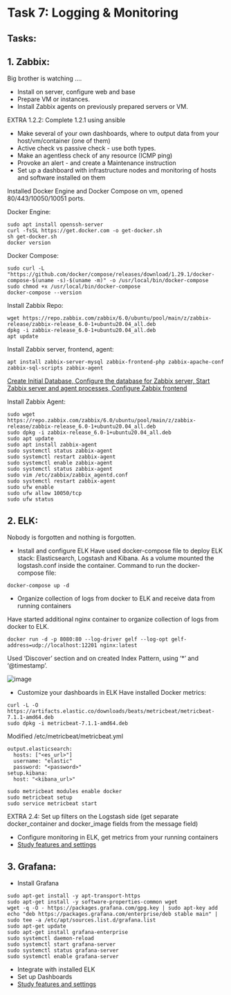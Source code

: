 # Task 7: Logging & Monitoring

## Tasks:

## 1. Zabbix:
Big brother is watching  ....
- Install on server, configure web and base
- Prepare VM or instances. 
- Install Zabbix agents on previously prepared servers or VM.

EXTRA 1.2.2: Complete 1.2.1 using ansible

- Make several of your own dashboards, where to output data from your host/vm/container (one of them)
- Active check vs passive check - use both types.
- Make an agentless check of any resource (ICMP ping)
- Provoke an alert - and create a Maintenance instruction
- Set up a dashboard with infrastructure nodes and monitoring of hosts and software installed on them

Installed Docker Engine and Docker Compose on vm, opened 80/443/10050/10051 ports.

Docker Engine:

```
sudo apt install openssh-server
curl -fsSL https://get.docker.com -o get-docker.sh
sh get-docker.sh
docker version
```

Docker Compose:

```
sudo curl -L "https://github.com/docker/compose/releases/download/1.29.1/docker-compose-$(uname -s)-$(uname -m)" -o /usr/local/bin/docker-compose
sudo chmod +x /usr/local/bin/docker-compose
docker-compose --version
```
Install Zabbix Repo:
```
wget https://repo.zabbix.com/zabbix/6.0/ubuntu/pool/main/z/zabbix-release/zabbix-release_6.0-1+ubuntu20.04_all.deb
dpkg -i zabbix-release_6.0-1+ubuntu20.04_all.deb
apt update
```
Install Zabbix server, frontend, agent: 
```
apt install zabbix-server-mysql zabbix-frontend-php zabbix-apache-conf zabbix-sql-scripts zabbix-agent
```
[Create Initial Database, Configure the database for Zabbix server, Start Zabbix server and agent processes, Configure Zabbix frontend](https://www.zabbix.com/download?zabbix=6.0&os_distribution=ubuntu&os_version=20.04_focal&db=mysql&ws=apache)

Install Zabbix Agent:
```
sudo wget https://repo.zabbix.com/zabbix/6.0/ubuntu/pool/main/z/zabbix-release/zabbix-release_6.0-1+ubuntu20.04_all.deb
sudo dpkg -i zabbix-release_6.0-1+ubuntu20.04_all.deb
sudo apt update
sudo apt install zabbix-agent
sudo systemctl status zabbix-agent
sudo systemctl restart zabbix-agent
sudo systemctl enable zabbix-agent
sudo systemctl status zabbix-agent
sudo vim /etc/zabbix/zabbix_agentd.conf
sudo systemctl restart zabbix-agent
sudo ufw enable
sudo ufw allow 10050/tcp
sudo ufw status
```


## 2. ELK:
Nobody is forgotten and nothing is forgotten.
- Install and configure ELK
Have used docker-compose file to deploy ELK stack: Elasticsearch, Logstash and Kibana. As a volume mounted the logstash.conf inside the container.
Command to run the docker-compose file:
```
docker-compose up -d
```

- Organize collection of logs from docker to ELK and receive data from running containers

Have started additional nginx container to organize collection of logs from docker to ELK. 

```
docker run -d -p 8080:80 --log-driver gelf --log-opt gelf-address=udp://localhost:12201 nginx:latest
```

Used ‘Discover’ section and on created Index Pattern, using ‘*’ and ‘@timestamp’.

![image](https://user-images.githubusercontent.com/85607071/159227133-a9a156bf-cc95-40a5-9067-f1595c7e4aee.png)

- Customize your dashboards in ELK
Have installed Docker metrics:
```
curl -L -O https://artifacts.elastic.co/downloads/beats/metricbeat/metricbeat-7.1.1-amd64.deb
sudo dpkg -i metricbeat-7.1.1-amd64.deb
```

Modified /etc/metricbeat/metricbeat.yml
```
output.elasticsearch:
  hosts: ["<es_url>"]
  username: "elastic"
  password: "<password>"
setup.kibana:
  host: "<kibana_url>"
```

```
sudo metricbeat modules enable docker
sudo metricbeat setup
sudo service metricbeat start
```

EXTRA 2.4: Set up filters on the Logstash side (get separate docker_container and docker_image fields from the message field)

- Configure monitoring in ELK, get metrics from your running containers
- [Study features and settings](https://www.elastic.co/elastic-stack/features)

## 3. Grafana:
- Install Grafana
```
sudo apt-get install -y apt-transport-https
sudo apt-get install -y software-properties-common wget
wget -q -O - https://packages.grafana.com/gpg.key | sudo apt-key add 
echo "deb https://packages.grafana.com/enterprise/deb stable main" | sudo tee -a /etc/apt/sources.list.d/grafana.list
sudo apt-get update
sudo apt-get install grafana-enterprise
sudo systemctl daemon-reload
sudo systemctl start grafana-server
sudo systemctl status grafana-server
sudo systemctl enable grafana-server
```
- Integrate with installed ELK
- Set up Dashboards
- [Study features and settings](https://www.plesk.com/blog/various/grafana-monitoring-solution/)
